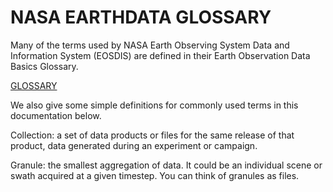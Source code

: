 # NASA EARTHDATA GLOSSARY

Many of the terms used by NASA Earth Observing System Data and Information System (EOSDIS)
are defined in their Earth Observation Data Basics Glossary.

[GLOSSARY](https://www.earthdata.nasa.gov/learn/earth-observation-data-basics/glossary#ed-glossary-c)

We also give some simple definitions for commonly used terms in this documentation below.

Collection: a set of data products or files for the same release of that product,
    data generated during an experiment or campaign.

Granule: the smallest aggregation of data.  It could be an individual scene or swath acquired at a given timestep.  You can think of granules as files.

